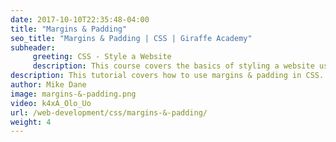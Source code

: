 ```yaml
---
date: 2017-10-10T22:35:48-04:00
title: "Margins & Padding"
seo_title: "Margins & Padding | CSS | Giraffe Academy"
subheader:
     greeting: CSS - Style a Website
     description: This course covers the basics of styling a website using CSS. Work your way through the videos and we'll teach you everything you need to know to style a basic website!
description: This tutorial covers how to use margins & padding in CSS.
author: Mike Dane
image: margins-&-padding.png
video: k4xA_Olo_Uo
url: /web-development/css/margins-&-padding/
weight: 4
---
```

